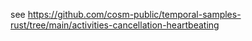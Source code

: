see https://github.com/cosm-public/temporal-samples-rust/tree/main/activities-cancellation-heartbeating
